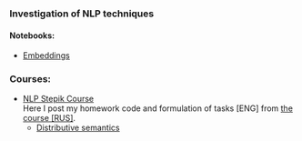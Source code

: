 ### Investigation of NLP techniques  

#### Notebooks:
* [Embeddings](https://nbviewer.org/github/Extremesarova/nlp/blob/main/groundwork/embeddings.ipynb)

### Courses:
* [NLP Stepik Course](https://github.com/Extremesarova/nlp/tree/main/stepik_nlp_course "Homework for NLP course from Stepik")  
Here I post my homework code and formulation of tasks [ENG] from [the course [RUS]](https://stepik.org/course/54098/info "Stepik NLP Course").
  * [Distributive semantics](https://nbviewer.org/github/Extremesarova/nlp/blob/main/stepik_nlp_course/distributive_semantics.ipynb) 